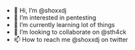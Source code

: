 - 👋 Hi, I’m @shoxxdj
- 👀 I’m interested in pentesting 
- 🌱 I’m currently learning lot of things 
- 💞️ I’m looking to collaborate on @sth4ck 
- 📫 How to reach me @shoxxdj on twitter 

<!---
shoxxdj/shoxxdj is a ✨ special ✨ repository because its `README.md` (this file) appears on your GitHub profile.
You can click the Preview link to take a look at your changes.
--->
